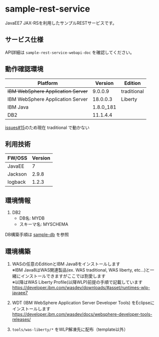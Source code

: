 # sample-rest-service
JavaEE7 JAX-RSを利用したサンプルRESTサービスです。

## サービス仕様
API詳細は `sample-rest-service-webapi-doc` を確認してください。

## 動作確認環境
| Platform | Version | Edition |
| -------- | ------- | ------- |
| ~~IBM WebSphere Application Server~~ | 9.0.0.9 | traditional |
| IBM WebSphere Application Server | 18.0.0.3 | Liberty |
| IBM Java | 1.8.0_181 | |
| DB2 | 11.1.4.4 | |

[issues#15](https://github.com/akihisa-matsubara/sample-rest-service/issues/15)のため現在 traditional で動かない

## 利用技術
| FW/OSS | Version |
| ------ | ------- |
| JavaEE | 7 |
| Jackson | 2.9.8 |
| logback | 1.2.3 |

## 環境情報
1. DB2
    - DB名: MYDB
    - スキーマ名: MYSCHEMA

DB構築手順は [sample-db](https://github.com/akihisa-matsubara/sample-db) を参照

## 環境構築
1. WASの任意のEditionとIBM Java8をインストールします  
   ※IBM Java8はWAS関連製品(ex. WAS traditional, WAS liberty, etc...)と一緒にインストールできますがここでは割愛します  
   ※以降はWAS Liberty Profile(以降WLP)前提の手順で記載しています  
   https://developer.ibm.com/wasdev/downloads/#asset/runtimes-wlp-javaee7
   
1. WDT (IBM WebSphere Application Server Developer Tools) をEclipseにインストールします  
   https://developer.ibm.com/wasdev/docs/websphere-developer-tools-releases/
   
1. `tools/was-liberty/*` をWLP解凍先に配布（template以外）
